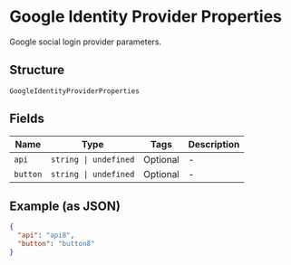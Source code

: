 
# Google Identity Provider Properties

Google social login provider parameters.

## Structure

`GoogleIdentityProviderProperties`

## Fields

| Name | Type | Tags | Description |
|  --- | --- | --- | --- |
| `api` | `string \| undefined` | Optional | - |
| `button` | `string \| undefined` | Optional | - |

## Example (as JSON)

```json
{
  "api": "api8",
  "button": "button8"
}
```

